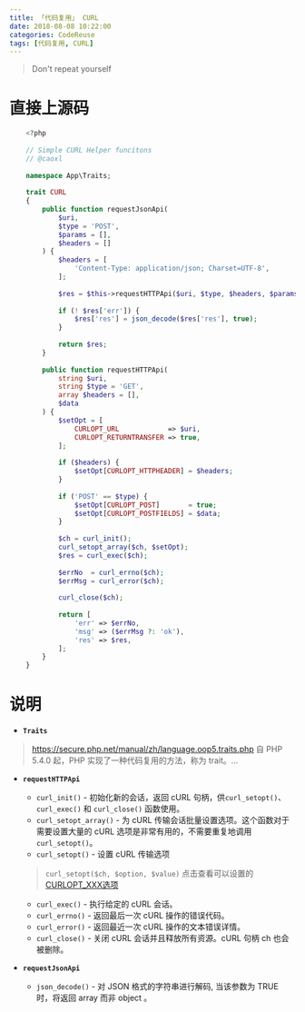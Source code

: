 ```yaml
---
title: 「代码复用」 CURL
date: 2018-08-08 10:22:00
categories: CodeReuse
tags: [代码复用, CURL]
---
```


> Don't repeat yourself

<!-- more -->

# 直接上源码

```php
    <?php
    
    // Simple CURL Helper funcitons
    // @caoxl
    
    namespace App\Traits;
    
    trait CURL
    {
        public function requestJsonApi(
            $uri,
            $type = 'POST',
            $params = [],
            $headers = []
        ) {
            $headers = [
                'Content-Type: application/json; Charset=UTF-8',
            ];
    
            $res = $this->requestHTTPApi($uri, $type, $headers, $params);
    
            if (! $res['err']) {
                $res['res'] = json_decode($res['res'], true);
            }
    
            return $res;
        }
    
        public function requestHTTPApi(
            string $uri,
            string $type = 'GET',
            array $headers = [],
            $data
        ) {
            $setOpt = [
                CURLOPT_URL            => $uri,
                CURLOPT_RETURNTRANSFER => true,
            ];
    
            if ($headers) {
                $setOpt[CURLOPT_HTTPHEADER] = $headers;
            }
    
            if ('POST' == $type) {
                $setOpt[CURLOPT_POST]       = true;
                $setOpt[CURLOPT_POSTFIELDS] = $data;
            }
    
            $ch = curl_init();
            curl_setopt_array($ch, $setOpt);
            $res = curl_exec($ch);
    
            $errNo  = curl_errno($ch);
            $errMsg = curl_error($ch);
    
            curl_close($ch);
    
            return [
                'err' => $errNo,
                'msg' => ($errMsg ?: 'ok'),
                'res' => $res,
            ];
        }
    }
```

# 说明

- **`Traits`**

> https://secure.php.net/manual/zh/language.oop5.traits.php
> 自 PHP 5.4.0 起，PHP 实现了一种代码复用的方法，称为 trait。...

- **`requestHTTPApi`**

  - `curl_init()` - 初始化新的会话，返回 cURL 句柄，供`curl_setopt()`、 `curl_exec()` 和 `curl_close()` 函数使用。
  - `curl_setopt_array()` - 为 cURL 传输会话批量设置选项。这个函数对于需要设置大量的 cURL 选项是非常有用的，不需要重复地调用 `curl_setopt()`。
  - `curl_setopt()` - 设置 cURL 传输选项
  > `curl_setopt($ch, $option, $value)`
  > 点击查看可以设置的<u>[CURLOPT_XXX选项](https://secure.php.net/manual/zh/function.curl-setopt.php)</u>
  - `curl_exec()` - 执行给定的 cURL 会话。
  - `curl_errno()` - 返回最后一次 cURL 操作的错误代码。
  - `curl_error()` - 返回最近一次 cURL 操作的文本错误详情。
  - `curl_close()` - 关闭 cURL 会话并且释放所有资源。cURL 句柄 ch 也会被删除。

- **`requestJsonApi`**

  - `json_decode()` - 对 JSON 格式的字符串进行解码, 当该参数为 TRUE 时，将返回 array 而非 object 。